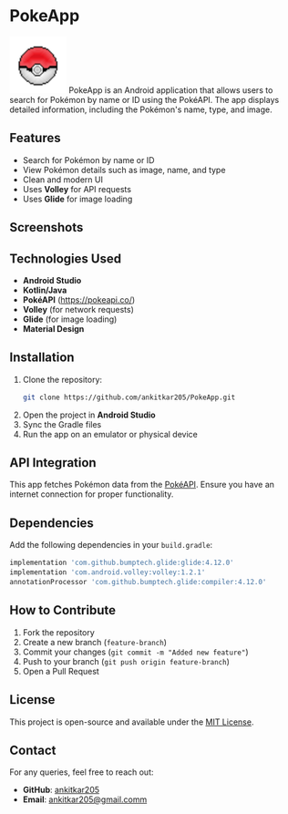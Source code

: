 # PokeApp
<img src="4xjS.gif" width="100" height="100">
PokeApp is an Android application that allows users to search for Pokémon by name or ID using the PokéAPI. The app displays detailed information, including the Pokémon's name, type, and image.

## Features
- Search for Pokémon by name or ID
- View Pokémon details such as image, name, and type
- Clean and modern UI
- Uses **Volley** for API requests
- Uses **Glide** for image loading

## Screenshots
<!-- Add some screenshots of your app here -->

## Technologies Used
- **Android Studio**
- **Kotlin/Java**
- **PokéAPI** (https://pokeapi.co/)
- **Volley** (for network requests)
- **Glide** (for image loading)
- **Material Design**

## Installation

1. Clone the repository:
   ```sh
   git clone https://github.com/ankitkar205/PokeApp.git
   ```
2. Open the project in **Android Studio**
3. Sync the Gradle files
4. Run the app on an emulator or physical device

## API Integration
This app fetches Pokémon data from the [PokéAPI](https://pokeapi.co/). Ensure you have an internet connection for proper functionality.

## Dependencies
Add the following dependencies in your `build.gradle`:
```gradle
implementation 'com.github.bumptech.glide:glide:4.12.0'
implementation 'com.android.volley:volley:1.2.1'
annotationProcessor 'com.github.bumptech.glide:compiler:4.12.0'
```

## How to Contribute
1. Fork the repository
2. Create a new branch (`feature-branch`)
3. Commit your changes (`git commit -m "Added new feature"`)
4. Push to your branch (`git push origin feature-branch`)
5. Open a Pull Request

## License
This project is open-source and available under the [MIT License](LICENSE).

## Contact
For any queries, feel free to reach out:
- **GitHub**: [ankitkar205](https://github.com/ankitkar205)
- **Email**: ankitkar205@gmail.comm
